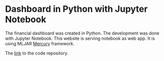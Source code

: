 # Dashboard in Python with Jupyter Notebook

The financial dashboard was created in Python. The development was done with Jupyter Notebook. This website is serving notebook as web app. It is using MLJAR <a href="https://github.com/mljar/mercury" target="_blank">Mercury</a> framework.

The <a href="https://github.com/pplonski/dashboard-python-jupyter-notebook" target="_blank">link</a> to the code repository.

